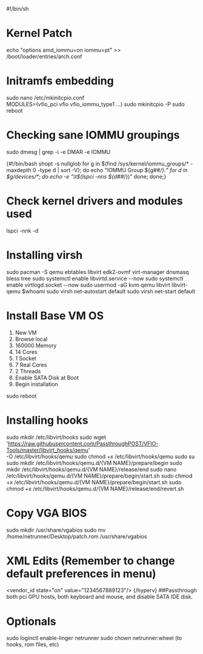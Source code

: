 #!/bin/sh
# Kernel Patch
echo "options amd_iommu=on iommu=pt" >> /boot/loader/entries/arch.conf

# Initramfs embedding
sudo nano /etc/mkinitcpio.conf \
 MODULES=(vfio_pci vfio vfio_iommu_type1 ...)
sudo mkinitcpio -P
sudo reboot

# Checking sane IOMMU groupings
sudo dmesg | grep -i -e DMAR -e IOMMU
 
 {#!/bin/bash
shopt -s nullglob
for g in $(find /sys/kernel/iommu_groups/* -maxdepth 0 -type d | sort -V); do
    echo "IOMMU Group ${g##*/}:"
    for d in $g/devices/*; do
        echo -e "\t$(lspci -nns ${d##*/})"
    done;
done;}

# Check kernel drivers and modules used
lspci -nnk -d

# Installing virsh
sudo pacman -S qemu ebtables libvirt edk2-ovmf virt-manager dnsmasq bless tree
sudo systemctl enable libvirtd.service --now
sudo systemctl enable virtlogd.socket --now
sudo usermod -aG kvm qemu libvirt libvirt-qemu $whoami
sudo virsh net-autostart default
sudo virsh net-start default

# Install Base VM OS
1. New VM
2. Browse local
3. 160000 Memory
4. 14 Cores
5. 1 Socket
6. 7 Real Cores
7. 2 Threads
8. Enable SATA Disk at Boot
9. Begin installation

sudo reboot

# Installing hooks
sudo mkdir /etc/libvirt/hooks
sudo wget 'https://raw.githubusercontent.com/PassthroughPOST/VFIO-Tools/master/libvirt_hooks/qemu' \
     -O /etc/libvirt/hooks/qemu
sudo chmod +x /etc/libvirt/hooks/qemu
sudo su
sudo mkdir /etc/libvirt/hooks/qemu.d/{VM NAME}/prepare/begin
sudo mkdir /etc/libvirt/hooks/qemu.d/{VM NAME}/release/end
sudo nano /etc/libvirt/hooks/qemu.d/{VM NAME}/prepare/begin/start.sh
sudo chmod +x /etc/libvirt/hooks/qemu.d/{VM NAME}/prepare/begin/start.sh
sudo chmod +x /etc/libvirt/hooks/qemu.d/{VM NAME}/release/end/revert.sh

# Copy VGA BIOS
sudo mkdir /usr/share/vgabios
sudo mv /home/netrunner/Desktop/patch.rom /usr/share/vgabios

# XML Edits (Remember to change default preferences in menu)
<vendor_id state="on" value="1234567889123"/>
{/hyperv}
##Passthrough both pci GPU hosts, both keyboard and mouse, and disable SATA IDE disk.
<rom file='/usr/share/vgabios/patch.rom'/>

# Optionals
sudo loginctl enable-linger netrunner
sudo chown netrunner:wheel (to hooks, rom files, etc)

